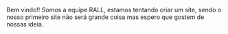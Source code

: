 Bem vindo!!
Somos a equipe RALL, estamos tentando criar um site, sendo o nosso primeiro site não será grande coisa mas espero que gostem de nossas ideia.

